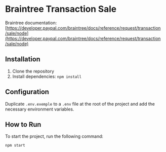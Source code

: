 # Braintree Transaction Sale

Braintree documentation: [https://developer.paypal.com/braintree/docs/reference/request/transaction/sale/node](https://developer.paypal.com/braintree/docs/reference/request/transaction/sale/node)

## Installation

1. Clone the repository
2. Install dependencies: `npm install`

## Configuration

Duplicate `.env.exemple` to a `.env` file at the root of the project and add the necessary environment variables.

## How to Run

To start the project, run the following command:

```bash
npm start
```
